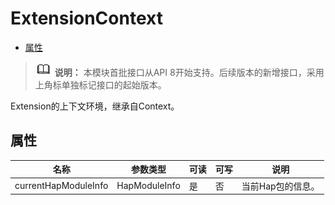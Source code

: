 # ExtensionContext

- [属性](#属性)
> ![icon-note.gif](public_sys-resources/icon-note.gif) **说明：**
> 本模块首批接口从API 8开始支持。后续版本的新增接口，采用上角标单独标记接口的起始版本。


Extension的上下文环境，继承自Context。


## 属性

| 名称 | 参数类型 | 可读 | 可写 | 说明 | 
| -------- | -------- | -------- | -------- | -------- |
| currentHapModuleInfo | HapModuleInfo | 是 | 否 | 当前Hap包的信息。 | 
